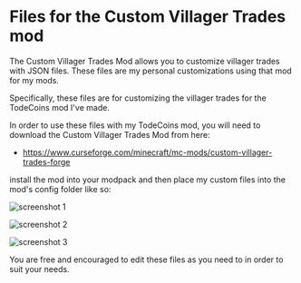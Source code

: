 # Files for the Custom Villager Trades mod

The Custom Villager Trades Mod allows you to customize villager trades with JSON files. These files are my personal customizations using that mod for my mods.

Specifically, these files are for customizing the villager trades for the TodeCoins mod I've made.

In order to use these files with my TodeCoins mod, you will need to download the Custom Villager Trades Mod from here:

* https://www.curseforge.com/minecraft/mc-mods/custom-villager-trades-forge

install the mod into your modpack and then place my custom files into the mod's config folder like so:

![screenshot 1](https://i.imgur.com/NO5d9GM.png)

![screenshot 2](https://i.imgur.com/WyfPLTI.png)

![screenshot 3](https://i.imgur.com/uNLf7fo.png)

You are free and encouraged to edit these files as you need to in order to suit your needs.
